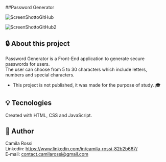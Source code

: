 ##Password Generator


![ScreenShottoGitHub](https://user-images.githubusercontent.com/116846050/199265293-a2263574-22bb-41ad-8aba-f6343a716a60.png)

![ScreenShottoGitHub2](https://user-images.githubusercontent.com/116846050/199261766-2d3bad72-fd56-4e4f-9c33-1e39b4f599d9.png)

## :lock: About this project <br>

 Password Generator is a Front-End application to generate secure passwords for users. <br>
 The user can choose from 5 to 30 characters which include letters, numbers and special characters. <br>

- This project is not published, it was made for the purpose of study. :mortar_board:


## :bulb: Tecnologies

Created with HTML, CSS and JavaScript.

## :raising_hand: Author
Camila Rossi <br>
Linkedin: https://www.linkedin.com/in/camila-rossi-82b2b667/ <br>
E-mail: contact.camilarossi@gmail.com



